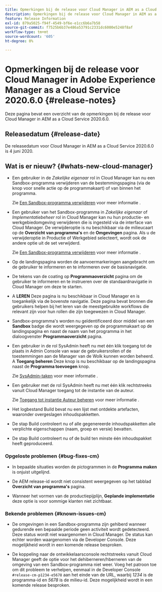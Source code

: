```yaml
---
title: Opmerkingen bij de release voor Cloud Manager in AEM as a Cloud Service versie 2020.6.0
description: Opmerkingen bij de release voor Cloud Manager in AEM as a Cloud Service versie 2020.6.0
feature: Release Information
exl-id: 879a5025-f94f-4549-bf6e-e1cc6b6a7b58
source-git-commit: f7525b6b37e486a53791c2331dc6000e5248f8af
workflow-type: tm+mt
source-wordcount: '605'
ht-degree: 0%

---
```


# Opmerkingen bij de release voor Cloud Manager in Adobe Experience Manager as a Cloud Service 2020.6.0 {#release-notes}

Deze pagina bevat een overzicht van de opmerkingen bij de release voor Cloud Manager in AEM as a Cloud Service 2020.6.0.

## Releasedatum {#release-date}

De releasedatum voor Cloud Manager in AEM as a Cloud Service 2020.6.0 is 4 juni 2020.

## Wat is er nieuw? {#whats-new-cloud-manager}

* Een gebruiker in de *Zakelijke eigenaar* rol in Cloud Manager kan nu een Sandbox-programma verwijderen van de bestemmingspagina (via de knop voor snelle actie op de programmakaart) of van binnen het programma.

  Zie [Een Sandbox-programma verwijderen](https://experienceleague.adobe.com/docs/experience-manager-cloud-service/onboarding/getting-access/cloud-service-programs/creating-a-program.html) voor meer informatie .

* Een gebruiker van het Sandbox-programma in *Zakelijke eigenaar* of *Implementatiebeheer* rol in Cloud Manager kan nu hun productie- en werkgebiedomgeving verwijderen die is ingesteld via de interface van Cloud Manager. De verwijderoptie is nu beschikbaar via de milieucaart op de **Overzicht van programma&#39;s** en de **Omgevingen** pagina. Als u de verwijderoptie in Productie of Werkgebied selecteert, wordt ook de andere optie uit de set verwijderd.

  Zie [Een Sandbox-programma verwijderen](https://experienceleague.adobe.com/docs/experience-manager-cloud-service/onboarding/getting-access/cloud-service-programs/creating-a-program.html) voor meer informatie .

* Op de landingspagina worden de aanvoermarkeringen aangebracht om de gebruiker te informeren en te informeren over de basisnavigatie.

* De tekens van de coating op **Programmaoverzicht** pagina om de gebruiker te informeren en te instrueren over de standaardnavigatie in Cloud Manager om deze te starten.

* A **LEREN** Deze pagina is nu beschikbaar in Cloud Manager en is toegankelijk via de bovenste navigatie. Deze pagina bevat bronnen die gebruikers helpen bij het leren van de meestgebruikte workflows die relevant zijn voor hun rollen die zijn toegewezen in Cloud Manager.

* Sandbox-programma&#39;s worden nu geïdentificeerd door middel van een **Sandbox** badge die wordt weergegeven op de programmakaart op de landingspagina en naast de naam van het programma in het dialoogvenster **Programmaoverzicht** pagina.

* Een gebruiker in de rol SysAdmin heeft nu met één klik toegang tot de plaats in Admin Console van waar de gebruikersrollen of de toestemmingen aan de Manager van de Wolk kunnen worden beheerd. A **Toegang beheren** Deze knop is nu beschikbaar op de landingspagina naast de **Programma toevoegen** knop.

  Zie [SysAdmin-taken](https://experienceleague.adobe.com/docs/experience-manager-cloud-service/onboarding/getting-access/navigation.html#sysadmin-tasks) voor meer informatie .

* Een gebruiker met de rol SysAdmin heeft nu met één klik rechtstreeks vanuit Cloud Manager toegang tot de instantie van de auteur.

  Zie [Toegang tot instantie Auteur beheren](https://experienceleague.adobe.com/docs/experience-manager-cloud-service/onboarding/getting-access/navigation.html#manage-access-aem) voor meer informatie .

* Het logbestand Build bevat nu een lijst met ontdekte artefacten, waaronder overgeslagen inhoudspakketten.

* De stap Build controleert nu of alle gegenereerde inhoudspakketten alle verplichte eigenschappen (naam, groep en versie) bevatten.

* De stap Build controleert nu of de build ten minste één inhoudspakket heeft geproduceerd.

### Opgeloste problemen {#bug-fixes-cm}

* In bepaalde situaties worden de pictogrammen in de **Programma maken** is onjuist uitgelijnd.

* De AEM release-id wordt niet consistent weergegeven op het tabblad **Overzicht van programma&#39;s** pagina.

* Wanneer het vormen van de productiepijplijn, **Geplande implementatie** deze optie is voor sommige klanten niet zichtbaar.

### Bekende problemen {#known-issues-cm}

* De omgevingen in een Sandbox-programma zijn gehiberd wanneer gedurende een bepaalde periode geen activiteit wordt gedetecteerd. Deze status wordt niet waargenomen in Cloud Manager. De status kan echter worden waargenomen via de Developer Console. Deze mogelijkheid wordt in een komende release besproken.

* De koppeling naar de ontwikkelaarsconsole rechtstreeks vanuit Cloud Manager geeft de optie voor het dehiberneren/hberneren van de omgeving van een Sandbox-programma niet weer. Voeg het patroon toe om dit probleem te verhelpen, eenmaal in de Developer Console `#release-cm-p1234-e5678` aan het einde van de URL, waarbij *1234* is de programma-id en *5678* is de milieu-id. Deze mogelijkheid wordt in een komende release besproken.

